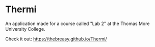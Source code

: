 # Thermi
An application made for a course called "Lab 2" at the Thomas More University College.

Check it out: https://thebreasy.github.io/Thermi/